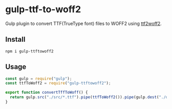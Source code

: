 # gulp-ttf-to-woff2

Gulp plugin to convert TTF(TrueType font) files to WOFF2 using [ttf2woff2](https://github.com/nfroidure/ttf2woff2).

## Install

`npm i gulp-ttftowoff2`

## Usage

```js
const gulp = require("gulp");
const ttfToWoff2 = require("gulp-ttftowoff2");

export function convertTffToWoff() {
  return gulp.src("./src/*.ttf").pipe(ttfToWoff2()).pipe(gulp.dest("./dist/"));
}
```
